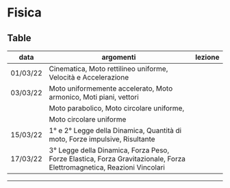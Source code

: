# Fisica
## Table

| data     | argomenti                                                                                                             | lezione |
| -------- | --------------------------------------------------------------------------------------------------------------------- | ------- |
| 01/03/22 | Cinematica, Moto rettilineo uniforme, Velocità e Accelerazione                                                        |         |
| 03/03/22 | Moto uniformemente accelerato, Moto armonico, Moti piani, vettori                                                     |         |
|          | Moto parabolico, Moto circolare uniforme,                                                                             |         |
|          | Moto circolare uniforme                                                                                               |         |
| 15/03/22 | 1° e 2° Legge della Dinamica, Quantità di moto, Forze impulsive, Risultante                                           |         |
| 17/03/22 | 3° Legge della Dinamica, Forza Peso, Forze Elastica, Forza Gravitazionale, Forza Elettromagnetica, Reazioni Vincolari |         |


--- 